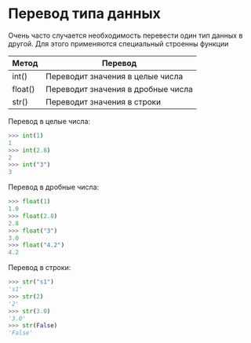 # Перевод типа данных

Очень часто случается необходимость перевести один тип данных в другой.
Для этого применяются специальный строенны функции

| Метод   | Перевод                            |
| ------- | ---------------------------------- |
| int()   | Переводит значения в целые числа   |
| float() | Переводит значения в дробные числа |
| str()   | Переводит значения в строки        |

Перевод в целые числа:

```py
>>> int(1)   
1
>>> int(2.8) 
2
>>> int("3") 
3
```
Перевод в дробные числа:
```py
>>> float(1)     
1.0
>>> float(2.8)   
2.8
>>> float("3")   
3.0
>>> float("4.2") 
4.2
```
Перевод в строки:

```py
>>> str("s1") 
's1'
>>> str(2)   
'2' 
>>> str(3.0)
'3.0'
>>> str(False)
'False'
```
